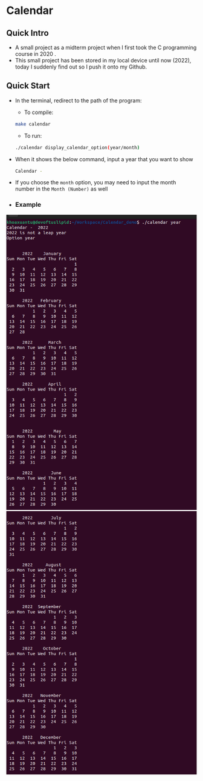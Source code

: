 # Calendar 
## Quick Intro
- A small project as a midterm project when I first took the C programming course in 2020 .
- This small project has been stored in my local device until now (2022), today I suddenly find out so I push it onto my Github.

## Quick Start
- In the terminal, redirect to the path of the program:
    - To compile:<br>
    ```bash
    make calendar
    ```
    
    - To run:<br>
    ```bash
    ./calendar display_calendar_option(year/month)
    ```
- When it shows the below command, input a year that you want to show <br>
    ```bash
    Calendar - 
    ```
- If you choose the <code>month</code> option, you may need to input the month number in the <code>Month (Number)</code> as well


- ### Example
![](/calendar_example_image/JanToJun.png)
<br>
![](/calendar_example_image/JulToDec.png)
